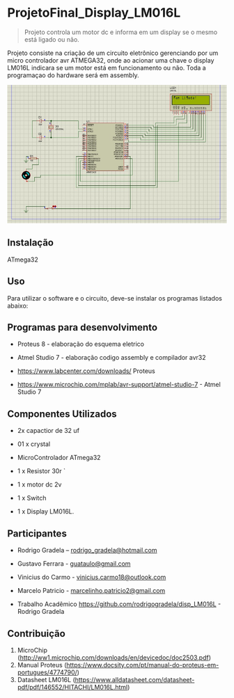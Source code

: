 # ProjetoFinal_Display_LM016L
> Projeto controla um motor dc e informa em um display se o mesmo está ligado ou não.



Projeto consiste na criação de um circuito eletrônico gerenciando por um micro controlador avr ATMEGA32,
onde ao acionar uma chave o display LM016L indicara se um motor está em funcionamento ou não. Toda a programaçao do hardware será em assembly.

![](project.png)

## Instalação

ATmega32




## Uso
Para utilizar o software e o circuito, deve-se instalar os programas listados abaixo:

## Programas para desenvolvimento

* Proteus 8 - elaboração do esquema eletrico
* Atmel Studio 7 - elaboração codigo assembly e compilador avr32

* https://www.labcenter.com/downloads/ Proteus
* https://www.microchip.com/mplab/avr-support/atmel-studio-7 - Atmel Studio 7

## Componentes Utilizados

* 2x capactior de 32 uf
   
* 01 x crystal 
   
* MicroControlador ATmega32
    
* 1 x Resistor 30r
    `
* 1 x motor dc 2v

* 1 x Switch

* 1 x Display LM016L.
 

    

## Participantes

* Rodrigo Gradela – rodrigo_gradela@hotmail.com
* Gustavo Ferrara - guataulo@gmail.com
* Vinicius do Carmo - vinicius.carmo18@outlook.com
* Marcelo Patricio - marcelinho.patricio2@gmail.com

* Trabalho Acadêmico
https://github.com/rodrigogradela/disp_LM016L - Rodrigo Gradela

## Contribuição

1. MicroChip (<http://ww1.microchip.com/downloads/en/devicedoc/doc2503.pdf>)
2. Manual Proteus (<https://www.docsity.com/pt/manual-do-proteus-em-portugues/4774790/>)
3. Datasheet LM016L (<https://www.alldatasheet.com/datasheet-pdf/pdf/146552/HITACHI/LM016L.html>)
